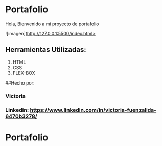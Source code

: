 # Portafolio

Hola, Bienvenido a mi proyecto de portafolio

![imagen](http://127.0.0.1:5500/index.html>

## Herramientas Utilizadas:

1. HTML
2. CSS
3. FLEX-BOX

##Hecho por:

### Victoria
### Linkedin: https://www.linkedin.com/in/victoria-fuenzalida-6470b3278/

# Portafolio
